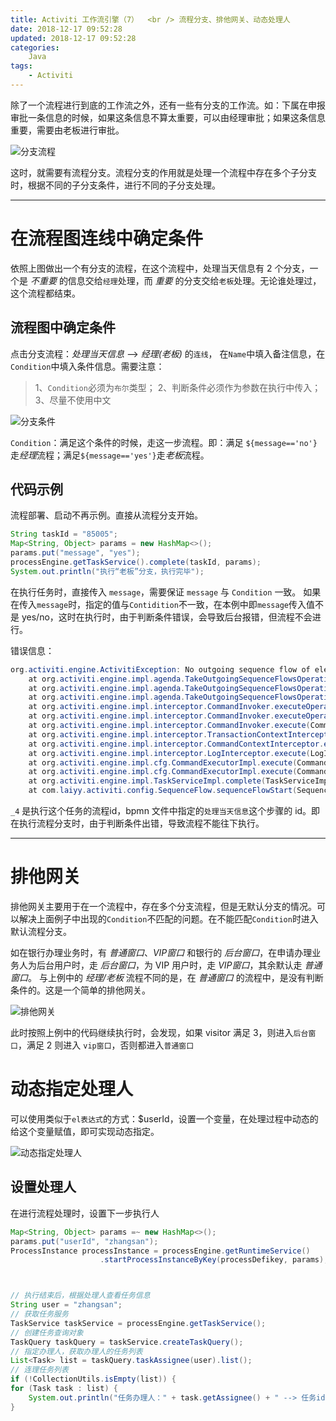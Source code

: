 ```yaml
---
title: Activiti 工作流引擎（7）  <br /> 流程分支、排他网关、动态处理人
date: 2018-12-17 09:52:28
updated: 2018-12-17 09:52:28
categories:
    Java
tags:
    - Activiti
---
```


除了一个流程进行到底的工作流之外，还有一些有分支的工作流。如：下属在申报审批一条信息的时候，如果这条信息不算太重要，可以由经理审批；如果这条信息重要，需要由老板进行审批。

<!-- more -->

![分支流程](/images/activiti/sequence.png)

这时，就需要有流程分支。流程分支的作用就是处理一个流程中存在多个子分支时，根据不同的子分支条件，进行不同的子分支处理。

--- 

# 在流程图连线中确定条件

依照上图做出一个有分支的流程，在这个流程中，处理当天信息有 2 个分支，一个是 *不重要* 的信息交给`经理`处理，而 *重要* 的分支交给`老板`处理。无论谁处理过，这个流程都结束。

## 流程图中确定条件

点击分支流程：*处理当天信息* —> *经理(老板)* 的`连线`， 在`Name`中填入备注信息，在`Condition`中填入条件信息。需要注意：
> 1、`Condition`必须为`布尔`类型；
> 2、判断条件必须作为参数在执行中传入；
> 3、尽量不使用中文

![分支条件](/images/activiti/condition.png)

`Condition`：满足这个条件的时候，走这一步流程。即：满足 `${message=='no'}` 走*经理*流程；满足`${message=='yes'}`走*老板*流程。

## 代码示例

流程部署、启动不再示例。直接从流程分支开始。
```java
String taskId = "85005";
Map<String, Object> params = new HashMap<>();
params.put("message", "yes");
processEngine.getTaskService().complete(taskId, params);
System.out.println("执行“老板”分支，执行完毕");
```

在执行任务时，直接传入 `message`，需要保证 `message` 与 `Condition` 一致。
如果在传入`message`时，指定的值与`Contidition`不一致，在本例中即`message`传入值不是 yes/no，这时在执行时，由于判断条件错误，会导致后台报错，但流程不会进行。

错误信息：
```java
org.activiti.engine.ActivitiException: No outgoing sequence flow of element '_4' could be selected for continuing the process
	at org.activiti.engine.impl.agenda.TakeOutgoingSequenceFlowsOperation.leaveFlowNode(TakeOutgoingSequenceFlowsOperation.java:172)
	at org.activiti.engine.impl.agenda.TakeOutgoingSequenceFlowsOperation.handleFlowNode(TakeOutgoingSequenceFlowsOperation.java:87)
	at org.activiti.engine.impl.agenda.TakeOutgoingSequenceFlowsOperation.run(TakeOutgoingSequenceFlowsOperation.java:75)
	at org.activiti.engine.impl.interceptor.CommandInvoker.executeOperation(CommandInvoker.java:73)
	at org.activiti.engine.impl.interceptor.CommandInvoker.executeOperations(CommandInvoker.java:57)
	at org.activiti.engine.impl.interceptor.CommandInvoker.execute(CommandInvoker.java:42)
	at org.activiti.engine.impl.interceptor.TransactionContextInterceptor.execute(TransactionContextInterceptor.java:48)
	at org.activiti.engine.impl.interceptor.CommandContextInterceptor.execute(CommandContextInterceptor.java:63)
	at org.activiti.engine.impl.interceptor.LogInterceptor.execute(LogInterceptor.java:29)
	at org.activiti.engine.impl.cfg.CommandExecutorImpl.execute(CommandExecutorImpl.java:44)
	at org.activiti.engine.impl.cfg.CommandExecutorImpl.execute(CommandExecutorImpl.java:39)
	at org.activiti.engine.impl.TaskServiceImpl.complete(TaskServiceImpl.java:186)
	at com.laiyy.activiti.config.SequenceFlow.sequenceFlowStart(SequenceFlow.java:40)
```
`_4` 是执行这个任务的流程id，bpmn 文件中指定的`处理当天信息`这个步骤的 id。即在执行流程分支时，由于判断条件出错，导致流程不能往下执行。

---

# 排他网关

排他网关主要用于在一个流程中，存在多个分支流程，但是无默认分支的情况。可以解决上面例子中出现的`Condition`不匹配的问题。在不能匹配`Condition`时进入默认流程分支。

如在银行办理业务时，有 *普通窗口*、*VIP窗口* 和银行的 *后台窗口*，在申请办理业务人为后台用户时，走 *后台窗口*，为 VIP 用户时，走 *VIP窗口*，其余默认走 *普通窗口*。
与上例中的 *经理/老板* 流程不同的是，在 *普通窗口* 的流程中，是没有判断条件的。这是一个简单的排他网关。

![排他网关](/images/activiti/exclusive_gateway.png)

此时按照上例中的代码继续执行时，会发现，如果 visitor 满足 3，则进入`后台窗口`，满足 2 则进入 `vip窗口`，否则都进入`普通窗口`


# 动态指定处理人

可以使用类似于`el表达式`的方式：$userId，设置一个变量，在处理过程中动态的给这个变量赋值，即可实现动态指定。

![动态指定处理人](/images/activiti/assignee.png)

## 设置处理人

在进行流程处理时，设置下一步执行人
```java
Map<String, Object> params =~ new HashMap<>();
params.put("userId", "zhangsan");
ProcessInstance processInstance = processEngine.getRuntimeService()
                    .startProcessInstanceByKey(processDefikey, params);



// 执行结束后，根据处理人查看任务信息
String user = "zhangsan";
// 获取任务服务
TaskService taskService = processEngine.getTaskService();
// 创建任务查询对象
TaskQuery taskQuery = taskService.createTaskQuery();
// 指定办理人，获取办理人的任务列表
List<Task> list = taskQuery.taskAssignee(user).list();
// 连理任务列表
if (!CollectionUtils.isEmpty(list)) {
for (Task task : list) {
    System.out.println("任务办理人：" + task.getAssignee() + " --> 任务id：" + task.getId() + " --> 任务名称：" + task.getName());
}
```

